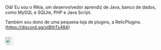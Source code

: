 Olá! Eu sou o Rlkia, um desenvolvedor aprendiz de Java, banco de dados, como MySQL e SQLite, PHP e Java Script. 

Também sou dono de uma pequena loja de plugins, a RelicPlugins. (https://discord.gg/xtBthTs48A)


###

<div align="left">
  <a href="https://discord.com/users/1285593460656836680" target="_blank">
    <img src="https://img.shields.io/static/v1?message=Discord&logo=discord&label=&color=7289DA&logoColor=white&labelColor=&style=for-the-badge" height="25" alt="discord logo"  />
  </a>
